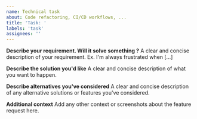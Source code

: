 ```yaml
---
name: Technical task
about: Code refactoring, CI/CD workflows, ...
title: 'Task: '
labels: 'task'
assignees: ''
---
```


**Describe your requirement. Will it solve something ?**
A clear and concise description of your requirement. Ex. I'm always frustrated when [...]

**Describe the solution you'd like**
A clear and concise description of what you want to happen.

**Describe alternatives you've considered**
A clear and concise description of any alternative solutions or features you've considered.

**Additional context**
Add any other context or screenshots about the feature request here.
